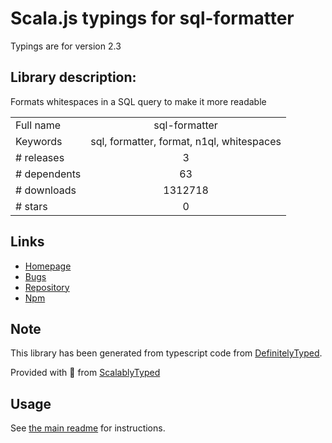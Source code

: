 
# Scala.js typings for sql-formatter

Typings are for version 2.3

## Library description:
Formats whitespaces in a SQL query to make it more readable

|                    |                 |
| ------------------ | :-------------: |
| Full name          | sql-formatter |
| Keywords           | sql, formatter, format, n1ql, whitespaces |
| # releases         | 3 |
| # dependents       | 63 |
| # downloads        | 1312718 |
| # stars            | 0 |

## Links
- [Homepage](https://github.com/zeroturnaround/sql-formatter#readme)
- [Bugs](https://github.com/zeroturnaround/sql-formatter/issues)
- [Repository](https://github.com/zeroturnaround/sql-formatter)
- [Npm](https://www.npmjs.com/package/sql-formatter)
    


## Note
This library has been generated from typescript code from [DefinitelyTyped](https://definitelytyped.org).

Provided with :purple_heart: from [ScalablyTyped](https://github.com/oyvindberg/ScalablyTyped)

## Usage
See [the main readme](../../readme.md) for instructions.


